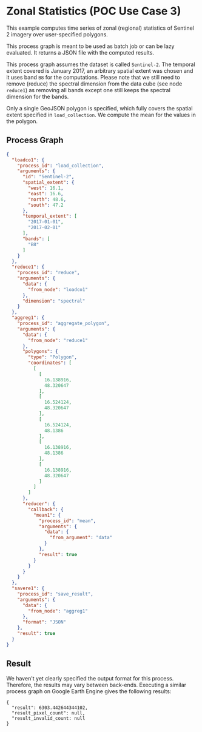 # Zonal Statistics (POC Use Case 3)

This example computes time series of zonal (regional) statistics of Sentinel 2 imagery over user-specified polygons.

This process graph is meant to be used as batch job or can be lazy evaluated. It returns a JSON file with the computed results.

This process graph assumes the dataset is called `Sentinel-2`. The temporal extent covered is January 2017, an arbitrary spatial extent was chosen and it uses band `B8` for the computations. Please note that we still need to remove (reduce) the spectral dimension from the data cube (see node `reduce1`) as removing all bands except one still keeps the spectral dimension for the bands.

Only a single GeoJSON polygon is specified, which fully covers the spatial extent specified in `load_collection`. We compute the mean for the values in the polygon.

## Process Graph

```json
{
  "loadco1": {
    "process_id": "load_collection",
    "arguments": {
      "id": "Sentinel-2",
      "spatial_extent": {
        "west": 16.1,
        "east": 16.6,
        "north": 48.6,
        "south": 47.2
      },
      "temporal_extent": [
        "2017-01-01",
        "2017-02-01"
      ],
      "bands": [
        "B8"
      ]
    }
  },
  "reduce1": {
    "process_id": "reduce",
    "arguments": {
      "data": {
        "from_node": "loadco1"
      },
      "dimension": "spectral"
    }
  },
  "aggreg1": {
    "process_id": "aggregate_polygon",
    "arguments": {
      "data": {
        "from_node": "reduce1"
      },
      "polygons": {
        "type": "Polygon",
        "coordinates": [
          [
            [
              16.138916,
              48.320647
            ],
            [
              16.524124,
              48.320647
            ],
            [
              16.524124,
              48.1386
            ],
            [
              16.138916,
              48.1386
            ],
            [
              16.138916,
              48.320647
            ]
          ]
        ]
      },
      "reducer": {
        "callback": {
          "mean1": {
            "process_id": "mean",
            "arguments": {
              "data": {
                "from_argument": "data"
              }
            },
            "result": true
          }
        }
      }
    }
  },
  "savere1": {
    "process_id": "save_result",
    "arguments": {
      "data": {
        "from_node": "aggreg1"
      },
      "format": "JSON"
    },
    "result": true
  }
}
```

## Result

We haven't yet clearly specified the output format for this process. Therefore, the results may vary between back-ends. Executing a similar process graph on Google Earth Engine gives the following results:

```
{
  "result": 6303.442644344102,
  "result_pixel_count": null,
  "result_invalid_count: null
}
```